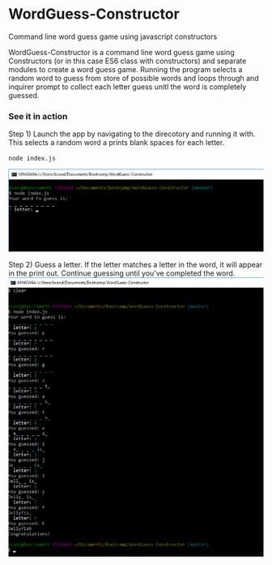 # WordGuess-Constructor
Command line word guess game using javascript constructors


WordGuess-Constructor is a command line word guess game using Constructors (or in this case ES6 class with constructors) and separate
modules to create a word guess game.  Running the program selects a random word to guess from store of possible words and loops through
and inquirer prompt to collect each letter guess unitl the word is completely guessed.

### See it in action

Step 1) Launch the app by navigating to the direcotory and running it with.  This selects a random word a prints blank spaces for each letter.
```
node index.js

```
![Lookup Dates for A Band](img/img1.png)

Step 2) Guess a letter.  If the letter matches a letter in the word, it will appear in the print out.  Continue guessing until you've completed the word.
![Concert Dates Returned](img/img2.png)
